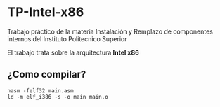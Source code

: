 # TP-Intel-x86
Trabajo práctico de la materia Instalación y Remplazo de componentes internos del Instituto Politecnico Superior

El trabajo trata sobre la arquitectura **Intel x86**

## ¿Como compilar?
    nasm -felf32 main.asm
    ld -m elf_i386 -s -o main main.o

